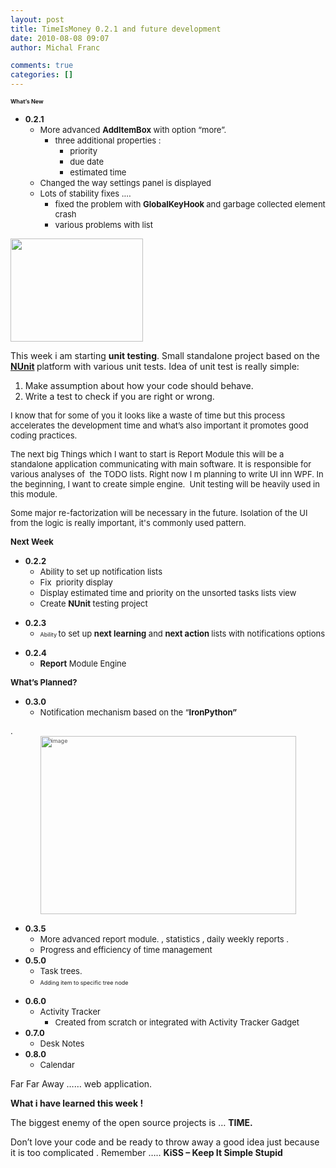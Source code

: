 ```yaml
---
layout: post
title: TimeIsMoney 0.2.1 and future development
date: 2010-08-08 09:07
author: Michal Franc

comments: true
categories: []
---
```

<span style="font-size:xx-small;"><strong> </strong></span>

<span style="font-size:xx-small;"><strong>What’s New</strong></span>
<ul>
	<li><span style="font-size:small;"><strong>0.2.1</strong> </span>
<ul>
	<li><span style="font-size:small;">More advanced <strong>AddItemBox</strong> with option “more”.</span>
<ul>
	<li><span style="font-size:small;">three additional properties : </span>
<ul>
	<li><span style="font-size:small;">priority </span></li>
	<li><span style="font-size:small;">due date </span></li>
	<li><span style="font-size:small;">estimated time </span></li>
</ul>
</li>
</ul>
</li>
	<li><span style="font-size:small;">Changed the way settings panel is displayed </span></li>
	<li><span style="font-size:small;">Lots of stability fixes …. </span>
<ul>
	<li><span style="font-size:small;">fixed the problem with <strong>GlobalKeyHook </strong>and garbage collected element crash</span></li>
	<li><span style="font-size:small;">various problems with list</span></li>
</ul>
</li>
</ul>
</li>
</ul>
<a href="http://lammichalfranc.files.wordpress.com/2010/08/additemadv.jpg"><img class="aligncenter size-full wp-image-528" title="additemadv" src="http://lammichalfranc.files.wordpress.com/2010/08/additemadv.jpg" alt="" width="212" height="165" /></a>

This week i am starting <strong>unit testing</strong>. Small standalone project based on the <strong><a href="http://www.nunit.org/">NUnit</a> </strong>platform with various unit tests. Idea of unit test is really simple:
<ol>
	<li>
<div>Make assumption about how your code should behave.</div></li>
	<li>
<div>Write a test to check if you are right or wrong.</div></li>
</ol>
<span style="font-size:small;">I know that for some of you it looks like a waste of time but this process accelerates the development time and what’s also important it promotes good coding practices.</span>

<span style="font-size:small;">The next big Things which I want to start is Report Module this will be a  standalone application communicating with main software. It is responsible for various analyses of  the TODO lists. Right now I m planning to write UI inn WPF. In the beginning, I want to create simple engine.  Unit testing will be heavily used in this module. </span>

<span style="font-size:small;">Some major re-factorization will be necessary in the future. Isolation of the UI from the logic is really important, it's commonly used pattern.
</span>

<span style="font-size:small;">
</span>

<strong><span style="font-size:small;">Next Week</span></strong>
<ul>
	<li><span style="font-size:small;"><strong>0.2.2</strong> </span>
<ul>
	<li><span style="font-size:small;">Ability to set up notification lists </span></li>
	<li><span style="font-size:small;">Fix  priority display </span></li>
	<li><span style="font-size:small;">Display estimated time and priority on the unsorted tasks lists view </span></li>
	<li><span style="font-size:small;">Create <strong>NUnit</strong> testing project</span></li>
</ul>
</li>
</ul>
<span style="font-size:xx-small;"> </span>
<ul>
	<li><span style="font-size:small;"><strong>0.2.3</strong> </span>
<ul>
	<li><span style="font-size:small;"><span style="font-size:xx-small;">Ability </span>to set up <strong>next learning</strong> and <strong>next action </strong>lists with notifications options </span></li>
</ul>
</li>
</ul>
<span style="font-size:small;"> </span>
<ul>
	<li><span style="font-size:small;"><strong>0.2.4</strong> </span>
<ul>
	<li><span style="font-size:small;"><strong>Report</strong> Module Engine</span></li>
</ul>
</li>
</ul>
<span style="font-size:small;"> </span>

<span style="font-size:small;"> </span>

<span style="font-size:small;"> <span style="font-size:small;"> </span></span>

<strong><span style="font-size:small;">What’s Planned?</span></strong>
<ul>
	<li><span style="font-size:small;"><strong>0.3.0</strong> </span>
<ul>
	<li><span style="font-size:small;">Notification mechanism based on the “<strong>IronPython”</strong> </span></li>
</ul>
</li>
</ul>
<span style="font-size:small;">.</span><a href="http://lammichalfranc.files.wordpress.com/2010/08/image1.png"><span style="color:#555555;font-size:xx-small;"><img style="display:block;float:none;margin-left:auto;margin-right:auto;border-width:0;" title="image" src="http://lammichalfranc.files.wordpress.com/2010/08/image_thumb1.png" border="0" alt="image" width="409" height="285" /></span></a>
<ul>
	<li><span style="font-size:small;"><strong>0.3.5</strong> </span>
<ul>
	<li><span style="font-size:small;">More advanced report module. , statistics , daily weekly reports .</span></li>
	<li><span style="font-size:small;">Progress and efficiency of time management</span></li>
</ul>
</li>
	<li><span style="font-size:small;"><strong>0.5.0</strong> </span>
<ul>
	<li><span style="font-size:small;">Task trees.</span></li>
	<li><span style="font-size:small;"><span style="font-size:xx-small;">Adding item to specific tree node</span></span></li>
</ul>
</li>
</ul>
<span style="font-size:xx-small;"> </span>
<ul>
	<li><span style="font-size:small;"><strong>0.6.0</strong> </span>
<ul>
	<li><span style="font-size:small;">Activity Tracker</span>
<ul>
	<li><span style="font-size:small;">Created from scratch or integrated with Activity Tracker Gadget</span></li>
</ul>
</li>
</ul>
</li>
	<li><span style="font-size:small;"><strong>0.7.0</strong> </span>
<ul>
	<li><span style="font-size:small;">Desk Notes</span></li>
</ul>
</li>
	<li><span style="font-size:small;"><strong>0.8.0</strong> </span>
<ul>
	<li><span style="font-size:small;">Calendar</span></li>
</ul>
</li>
</ul>
Far Far Away …… web application.

<strong>What i have learned this week !</strong>

The biggest enemy of the open source projects is … <strong>TIME.</strong>

Don’t love your code and be ready to throw away a good idea just because it is too complicated . Remember ….. <strong>KiSS – Keep It Simple Stupid</strong>
